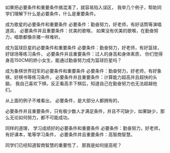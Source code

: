 如果把必要条件和重要条件搞混淆了，就容易陷入误区，
我举几个例子，帮助同学们理解下什么是必要条件，什么是重要条件。

成为歌星的必要条件和重要条件
必要条件：勤奋努力，好老师，有好话筒等演唱道具，
必要条件并且重要条件：优美的歌喉，
如果没有优美的歌喉，在勤奋努力，唱歌都像杀猪一样难听。

成为篮球巨星的必要条件和重要条件
必要条件：勤奋努力，好老师，有好篮球，好球场等练习条件，
必要条件并且重要条件：过人的身高和身体素质，
你们觉得身高150CM的娇小女生，能通过勤奋努力成为篮球巨星吗？

成为象棋世界冠军的必要条件和重要条件
必要条件：勤奋努力，好老师，有好象棋，好棋书等练习条件，
必要条件并且重要条件：计算能力超高并且超快的头脑，
我自己喜欢下棋，反正看高手下棋后，知道自己在勤奋努力也无法超越他们。

从上面的例子不难看出，
必要条件，是大部分人都拥有的，

必要条件并且重要条件，只有极少数人才满足条件，并且不可缺少，如果缺少，那么无论如何努力，都不可能成功。

同样的道理，
学习成绩好的必要条件和重要条件
必要条件：勤奋努力，好老师，有好课本，笔等学习条件，
必要条件并且重要条件：高智商智慧。

同学们已经知道智商智慧的重要性了，
那我是如何提高呢？
